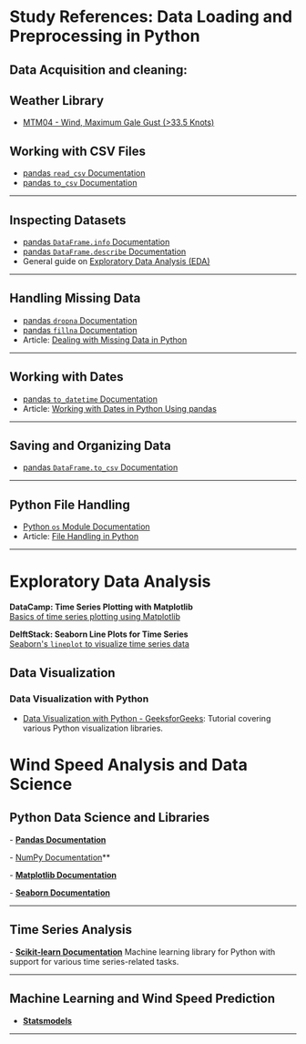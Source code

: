 

# **Study References: Data Loading and Preprocessing in Python**

## Data Acquisition and cleaning: 

## **Weather Library**
- [MTM04 - Wind, Maximum Gale Gust (>33.5 Knots)](https://data.gov.ie/dataset/mtm04-wind-maximum-gale-gust-335-knots/resource/855de0b5-1e1b-4291-a3f7-0f706b0c44a7)

## **Working with CSV Files**

- [pandas `read_csv` Documentation](https://pandas.pydata.org/docs/reference/api/pandas.read_csv.html)
- [pandas `to_csv` Documentation](https://pandas.pydata.org/docs/reference/api/pandas.DataFrame.to_csv.html)

---

## **Inspecting Datasets**

- [pandas `DataFrame.info` Documentation](https://pandas.pydata.org/docs/reference/api/pandas.DataFrame.info.html)
- [pandas `DataFrame.describe` Documentation](https://pandas.pydata.org/docs/reference/api/pandas.DataFrame.describe.html)
- General guide on [Exploratory Data Analysis (EDA)](https://www.analyticsvidhya.com/blog/2021/06/exploratory-data-analysis-eda-a-step-by-step-guide/)

---

## **Handling Missing Data**

- [pandas `dropna` Documentation](https://pandas.pydata.org/docs/reference/api/pandas.DataFrame.dropna.html)
- [pandas `fillna` Documentation](https://pandas.pydata.org/docs/reference/api/pandas.DataFrame.fillna.html)
- Article: [Dealing with Missing Data in Python](https://towardsdatascience.com/how-to-handle-missing-data-8646b18db0d4)

---

## **Working with Dates**

- [pandas `to_datetime` Documentation](https://pandas.pydata.org/docs/reference/api/pandas.to_datetime.html)
- Article: [Working with Dates in Python Using pandas](https://realpython.com/python-datetime/)

---

## **Saving and Organizing Data**

- [pandas `DataFrame.to_csv` Documentation](https://pandas.pydata.org/docs/reference/api/pandas.DataFrame.to_csv.html)

---

## **Python File Handling**

- [Python `os` Module Documentation](https://docs.python.org/3/library/os.html)
- Article: [File Handling in Python](https://www.geeksforgeeks.org/file-handling-python/)

---

# **Exploratory Data Analysis**

**DataCamp: Time Series Plotting with Matplotlib**   
[Basics of time series plotting using Matplotlib](https://www.datacamp.com/community/tutorials/time-series-python)  

**DelftStack: Seaborn Line Plots for Time Series**    
[Seaborn's `lineplot` to visualize time series data](https://www.delftstack.com/howto/python/seaborn-time-series-plot/)  


## **Data Visualization**

### **Data Visualization with Python**
- [Data Visualization with Python - GeeksforGeeks](https://www.geeksforgeeks.org/data-visualization-with-python/): Tutorial covering various Python visualization libraries.


# Wind Speed Analysis and Data Science


## Python Data Science and Libraries
-⁠  ⁠**[Pandas Documentation](https://pandas.pydata.org/)**  

-⁠  *⁠*[NumPy Documentation](https://numpy.org/doc/)**

-⁠  ⁠**[Matplotlib Documentation](https://matplotlib.org/stable/contents.html)** 

-⁠  ⁠**[Seaborn Documentation](https://seaborn.pydata.org/)**

---

## Time Series Analysis

-⁠  ⁠**[Scikit-learn Documentation](https://scikit-learn.org/)**
  Machine learning library for Python with support for various time series-related tasks.

---

## Machine Learning and Wind Speed Prediction

- **[Statsmodels](https://www.statsmodels.org/)** 
---


